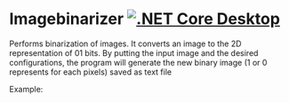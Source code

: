 # Imagebinarizer  [![.NET Core Desktop](https://github.com/UniversityOfAppliedSciencesFrankfurt/imagebinarizer/actions/workflows/dotnet-desktop.yml/badge.svg)](https://github.com/UniversityOfAppliedSciencesFrankfurt/imagebinarizer/actions/workflows/dotnet-desktop.yml)

Performs binarization of images. It converts an image to the 2D representation of 01 bits. By putting the input image and the desired configurations, the program will generate the new binary image (1 or 0 represents for each pixels) saved as text file

Example:


